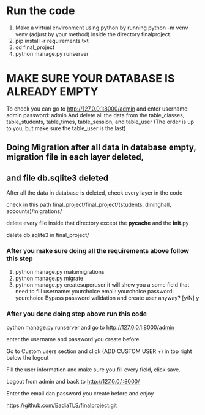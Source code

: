 # Run the code
1. Make a virtual environment using python by running python -m venv venv (adjust by your method) inside the directory finalproject.
2. pip install -r requirements.txt
3. cd final_project
4. python manage.py runserver

# MAKE SURE YOUR DATABASE IS ALREADY EMPTY
To check you can go to http://127.0.0.1:8000/admin
and enter
username: admin
password: admin
And delete all the data from the table_classes, table_students, table_times, table_session, and table_user
(The order is up to you, but make sure the table_user is the last)

## Doing Migration after all data in database empty, migration file in each layer deleted,
## and file db.sqlite3 deleted

After all the data in database is deleted, check every layer in the code 

check in this path final_project/final_project/(students, dininghall, accounts)/migrations/

delete every file inside that directory except the __pycache__ and the __init__.py

delete db.sqlite3 in final_project/

### After you make sure doing all the requirements above follow this step
1. python manage.py makemigrations
2. python manage.py migrate
3. python manage.py createsuperuser
it will show you a some field that need to fill
username: yourchoice
email: yourchoice
password: yourchoice
Bypass password validation and create user anyway? [y/N] y

### After you done doing step above run this code
python manage.py runserver and go to http://127.0.0.1:8000/admin

enter the username and password you create before

Go to Custom users section and click (ADD CUSTOM USER +) in top right below the logout

Fill the user information and make sure you fill every field, click save.

Logout from admin and back to http://127.0.0.1:8000/

Enter the email dan password you create before and enjoy

https://github.com/BadiaTLS/finalproject.git